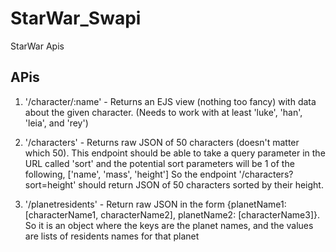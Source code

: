 # StarWar_Swapi
StarWar Apis



## APis
1) '/character/:name' - Returns an EJS view (nothing too fancy) with data about the given character. (Needs to work with at least 'luke', 'han', 'leia', and 'rey')

2) '/characters' - Returns raw JSON of 50 characters (doesn't matter which 50). This endpoint should be able to take a query parameter in the URL called 'sort' 
    and the potential sort parameters will be 1 of the following, ['name', 'mass', 'height']  So the endpoint '/characters?sort=height' should return JSON of 50 characters sorted by their height. 
    
3) '/planetresidents' - Return raw JSON in the form {planetName1: [characterName1, characterName2], planetName2: [characterName3]}. 
    So it is an object where the keys are the planet names, and the values are lists of residents names for that planet

